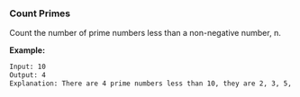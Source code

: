 ### Count Primes
Count the number of prime numbers less than a non-negative number, n.

**Example:**

```bash
Input: 10
Output: 4
Explanation: There are 4 prime numbers less than 10, they are 2, 3, 5, 7.
```